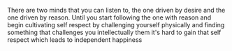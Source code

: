 There are two minds that you can listen to, the one driven by desire and the one driven by reason. Until you start following the one with reason and begin cultivating self respect by challenging yourself physically and finding something that challenges you intellectually them it's hard to gain that self respect which leads to independent happiness